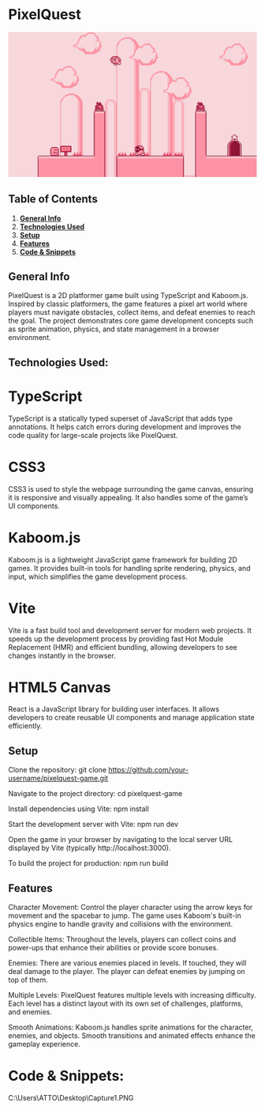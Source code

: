 # PixelQuest
![game preview](preview.png)

## Table of Contents
1. [**General Info**](#general-info)
3. [**Technologies Used**](#Techlogy-used)
4. [**Setup**](#setup)
5. [**Features**](#features) 
6. [**Code & Snippets**](#CodeSnippets)

## General Info
PixelQuest is a 2D platformer game built using TypeScript and Kaboom.js. Inspired by classic platformers, the game features a pixel art world where players must navigate obstacles, collect items, and defeat enemies to reach the goal. The project demonstrates core game development concepts such as sprite animation, physics, and state management in a browser environment.

## Technologies Used:

# TypeScript
TypeScript is a statically typed superset of JavaScript that adds type annotations. It helps catch errors during development and improves the code quality for large-scale projects like PixelQuest.

# CSS3
CSS3 is used to style the webpage surrounding the game canvas, ensuring it is responsive and visually appealing. It also handles some of the game’s UI components.

# Kaboom.js
Kaboom.js is a lightweight JavaScript game framework for building 2D games. It provides built-in tools for handling sprite rendering, physics, and input, which simplifies the game development process.

# Vite
Vite is a fast build tool and development server for modern web projects. It speeds up the development process by providing fast Hot Module Replacement (HMR) and efficient bundling, allowing developers to see changes instantly in the browser.

# HTML5 Canvas
React is a JavaScript library for building user interfaces. It allows developers to create reusable UI components and manage application state efficiently.

## Setup
Clone the repository:
git clone https://github.com/your-username/pixelquest-game.git

Navigate to the project directory:
cd pixelquest-game

Install dependencies using Vite:
npm install

Start the development server with Vite:
npm run dev

Open the game in your browser by navigating to the local server URL displayed by Vite (typically http://localhost:3000).

To build the project for production:
npm run build

## Features

Character Movement:
Control the player character using the arrow keys for movement and the spacebar to jump. The game uses Kaboom's built-in physics engine to handle gravity and collisions with the environment.

Collectible Items:
Throughout the levels, players can collect coins and power-ups that enhance their abilities or provide score bonuses.

Enemies:
There are various enemies placed in levels. If touched, they will deal damage to the player. The player can defeat enemies by jumping on top of them.

Multiple Levels:
PixelQuest features multiple levels with increasing difficulty. Each level has a distinct layout with its own set of challenges, platforms, and enemies.

Smooth Animations:
Kaboom.js handles sprite animations for the character, enemies, and objects. Smooth transitions and animated effects enhance the gameplay experience.

# Code & Snippets: 
C:\Users\ATTO\Desktop\Capture1.PNG
